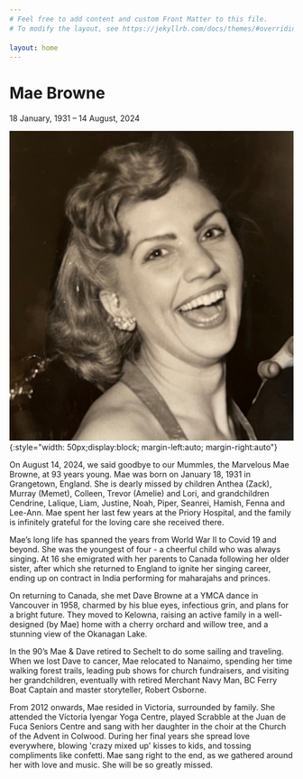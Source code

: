```yaml
---
# Feel free to add content and custom Front Matter to this file.
# To modify the layout, see https://jekyllrb.com/docs/themes/#overriding-theme-defaults

layout: home
---
```


# Mae Browne

18 January, 1931 – 14 August, 2024


![Mae Pic](./assets/mae-browne-laughing.jpg){:style="width: 50px;display:block; margin-left:auto; margin-right:auto"}

On August 14, 2024, we said goodbye to our Mummles, the Marvelous Mae Browne, at 93 years young. Mae was born on January 18, 1931 in Grangetown, England. She is dearly missed by children Anthea (Zack), Murray (Memet), Colleen, Trevor (Amelie) and Lori, and grandchildren Cendrine, Lalique, Liam, Justine, Noah, Piper, Seanrei, Hamish, Fenna and Lee-Ann. Mae spent her last few years at the Priory Hospital, and the family is infinitely grateful for the loving care she received there.

Mae’s long life has spanned the years from World War II to Covid 19 and beyond. She was the youngest of four - a cheerful child who was always singing. At 16 she emigrated with her parents to Canada following her older sister, after which she returned to England to ignite her singing career, ending up on contract in India performing for maharajahs and princes.

On returning to Canada, she met Dave Browne at a YMCA dance in Vancouver in 1958, charmed by his blue eyes, infectious grin, and plans for a bright future. They moved to Kelowna, raising an active family in a well-designed (by Mae) home with a cherry orchard and willow tree, and a stunning view of the Okanagan Lake.

In the 90’s Mae & Dave retired to Sechelt to do some sailing and traveling. When we lost Dave to cancer, Mae relocated to Nanaimo, spending her time walking forest trails, leading pub shows for church fundraisers, and visiting her grandchildren, eventually with retired Merchant Navy Man, BC Ferry Boat Captain and master storyteller, Robert Osborne.

From 2012 onwards, Mae resided in Victoria, surrounded by family. She attended the Victoria Iyengar Yoga Centre, played Scrabble at the Juan de Fuca Seniors Centre and sang with her daughter in the choir at the Church of the Advent in Colwood. During her final years she spread love everywhere, blowing 'crazy mixed up' kisses to kids, and tossing compliments like confetti. Mae sang right to the end, as we gathered around her with love and music. She will be so greatly missed.